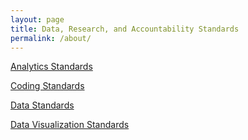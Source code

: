 ```yaml
---
layout: page
title: Data, Research, and Accountability Standards 
permalink: /about/
---
```



[Analytics Standards](../analyticsStandards/analyticsStandards.md)

[Coding Standards](../codingStandards)

[Data Standards](../dataStandards/dataStandards.md)

[Data Visualization Standards](../visualizationStandards/visualizationStandards.md)


